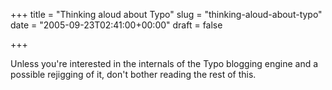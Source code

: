 +++
title = "Thinking aloud about Typo"
slug = "thinking-aloud-about-typo"
date = "2005-09-23T02:41:00+00:00"
draft = false

+++

Unless you're interested in the internals of the Typo blogging engine and a possible rejigging of it, don't bother reading the rest of this.
